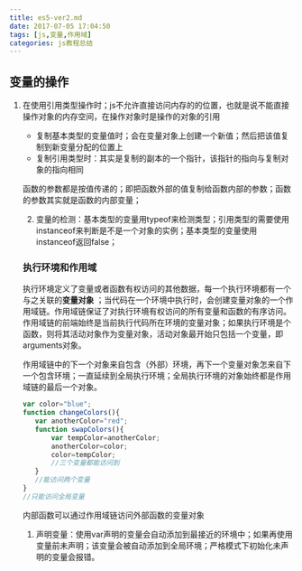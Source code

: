 ```yaml
---
title: es5-ver2.md
date: 2017-07-05 17:04:50
tags: [js,变量,作用域]
categories: js教程总结
---
```


## 变量的操作

1.   在使用引用类型操作时；js不允许直接访问内存的的位置，也就是说不能直接操作对象的内存空间，在操作对象时是操作的对象的引用

     *    复制基本类型的变量值时；会在变量对象上创建一个新值；然后把该值复制到新变量分配的位置上
     *    复制引用类型时：其实是复制的副本的一个指针，该指针的指向与复制对象的指向相同

     函数的参数都是按值传递的；即把函数外部的值复制给函数内部的参数；函数的参数其实就是函数的内部变量；

     2.   变量的检测：基本类型的变量用typeof来检测类型；引用类型的需要使用instanceof来判断是不是一个对象的实例；基本类型的变量使用instanceof返回false；

     ### 执行环境和作用域

     执行环境定义了变量或者函数有权访问的其他数据，每一个执行环境都有一个与之关联的**变量对象** ；当代码在一个环境中执行时，会创建变量对象的一个作用域链。作用域链保证了对执行环境有权访问的所有变量和函数的有序访问。作用域链的前端始终是当前执行代码所在环境的变量对象；如果执行环境是个函数，则将其活动对象作为变量对象，活动对象最开始只包括一个变量，即arguments对象。

     作用域链中的下一个对象来自包含（外部）环境，再下一个变量对象怎来自下一个包含环境；一直延续到全局执行环境；全局执行环境的对象始终都是作用域链的最后一个对象。

     ~~~javascript
     var color="blue";
     function changeColors(){
     	var anotherColor="red";
     	function swapColors(){
     		var tempColor=anotherColor;
     		anotherColor=color;
     		color=tempColor;
     		//三个变量都能访问到
     	}
     	//能访问两个变量
     }
     //只能访问全局变量
     ~~~

     内部函数可以通过作用域链访问外部函数的变量对象

     1.   声明变量：使用var声明的变量会自动添加到最接近的环境中；如果再使用变量前未声明；该变量会被自动添加到全局环境；严格模式下初始化未声明的变量会报错。